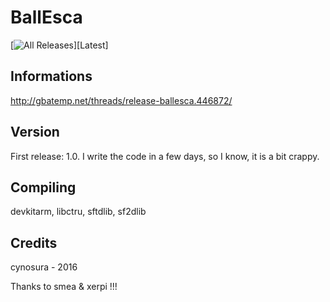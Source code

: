 # BallEsca
[![All Releases](https://img.shields.io/github/downloads/cynosura15/ballesca/total.svg?style=flat-square)][Latest]

## Informations
http://gbatemp.net/threads/release-ballesca.446872/

## Version
First release: 1.0.
I write the code in a few days, so I know, it is a bit crappy.

## Compiling
devkitarm, libctru, sftdlib, sf2dlib

## Credits
cynosura - 2016

Thanks to smea & xerpi !!!
